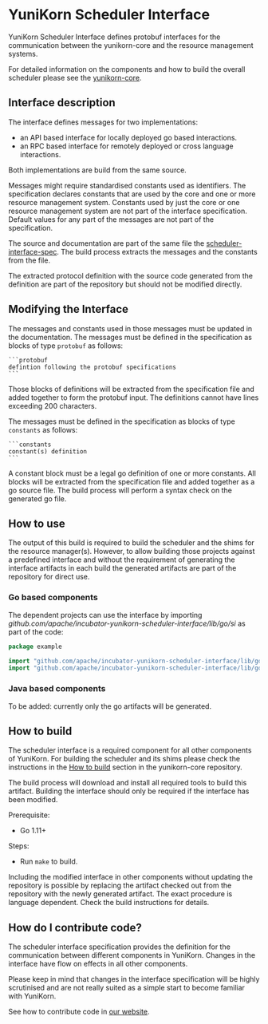 <!--
 * Licensed to the Apache Software Foundation (ASF) under one
 * or more contributor license agreements.  See the NOTICE file
 * distributed with this work for additional information
 * regarding copyright ownership.  The ASF licenses this file
 * to you under the Apache License, Version 2.0 (the
 * "License"); you may not use this file except in compliance
 * with the License.  You may obtain a copy of the License at
 *
 *     http://www.apache.org/licenses/LICENSE-2.0
 *
 * Unless required by applicable law or agreed to in writing, software
 * distributed under the License is distributed on an "AS IS" BASIS,
 * WITHOUT WARRANTIES OR CONDITIONS OF ANY KIND, either express or implied.
 * See the License for the specific language governing permissions and
 * limitations under the License.
 -->

# YuniKorn Scheduler Interface
YuniKorn Scheduler Interface defines protobuf interfaces for the communication between the yunikorn-core and the resource management systems.

For detailed information on the components and how to build the overall scheduler please see the [yunikorn-core](https://github.com/apache/incubator-yunikorn-core).

## Interface description
The interface defines messages for two implementations:
* an API based interface for locally deployed go based interactions.
* an RPC based interface for remotely deployed or cross language interactions.

Both implementations are build from the same source.

Messages might require standardised constants used as identifiers.
The specification declares constants that are used by the core and one or more resource management system.
Constants used by just the core or one resource management system are not part of the interface specification.
Default values for any part of the messages are not part of the specification. 

The source and documentation are part of the same file the [scheduler-interface-spec](./scheduler-interface-spec.md).
The build process extracts the messages and the constants from the file. 

The extracted protocol definition with the source code generated from the definition are part of the repository but should not be modified directly. 

## Modifying the Interface
The messages and constants used in those messages must be updated in the documentation. 
The messages must be defined in the specification as blocks of type `protobuf` as follows:
````
```protobuf
defintion following the protobuf specifications
```
````
Those blocks of definitions will be extracted from the specification file and added together to form the protobuf input.
The definitions cannot have lines exceeding 200 characters.

The messages must be defined in the specification as blocks of type `constants` as follows:
````
```constants
constant(s) definition
```
````
A constant block must be a legal go definition of one or more constants.
All blocks will be extracted from the specification file and added together as a go source file.
The build process will perform a syntax check on the generated go file.

## How to use 
The output of this build is required to build the scheduler and the shims for the resource manager(s).
However, to allow building those projects against a predefined interface and without the requirement of generating the interface artifacts in each build the generated artifacts are part of the repository for direct use.

### Go based components
The dependent projects can use the interface by importing _github.com/apache/incubator-yunikorn-scheduler-interface/lib/go/si_ as part of the code:
```go
package example

import "github.com/apache/incubator-yunikorn-scheduler-interface/lib/go/si"
import "github.com/apache/incubator-yunikorn-scheduler-interface/lib/go/common"
```

### Java based components
To be added: currently only the go artifacts will be generated.

## How to build
The scheduler interface is a required component for all other components of YuniKorn. For building the scheduler and its shims please check the instructions in the [How to build](https://github.com/apache/incubator-yunikorn-core/blob/master/docs/developer-guide.md) section in the yunikorn-core repository.

The build process will download and install all required tools to build this artifact. Building the interface should only be required if the interface has been modified.

Prerequisite: 
- Go 1.11+

Steps: 
- Run `make` to build.

Including the modified interface in other components without updating the repository is possible by replacing the artifact checked out from the repository with the newly generated artifact.
The exact procedure is language dependent. Check the build instructions for details. 

## How do I contribute code?

The scheduler interface specification provides the definition for the communication between
different components in YuniKorn. Changes in the interface have flow on effects in all other
components.

Please keep in mind that changes in the interface specification will be highly scrutinised and 
are not really suited as a simple start to become familiar with YuniKorn.

See how to contribute code in [our website](http://yunikorn.apache.org/community/how_to_contribute).
